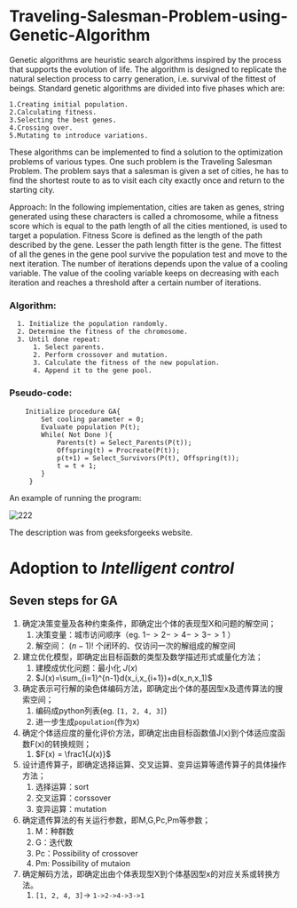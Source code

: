 # Traveling-Salesman-Problem-using-Genetic-Algorithm
Genetic algorithms are heuristic search algorithms inspired by the process that supports the evolution of life. The algorithm is designed to replicate the natural selection process to carry generation, i.e. survival of the fittest of beings. Standard genetic algorithms are divided into five phases which are: 
 

    1.Creating initial population.
    2.Calculating fitness.
    3.Selecting the best genes.
    4.Crossing over.
    5.Mutating to introduce variations.

These algorithms can be implemented to find a solution to the optimization problems of various types. One such problem is the Traveling Salesman Problem. The problem says that a salesman is given a set of cities, he has to find the shortest route to as to visit each city exactly once and return to the starting city. 

Approach: In the following implementation, cities are taken as genes, string generated using these characters is called a chromosome, while a fitness score which is equal to the path length of all the cities mentioned, is used to target a population.
Fitness Score is defined as the length of the path described by the gene. Lesser the path length fitter is the gene. The fittest of all the genes in the gene pool survive the population test and move to the next iteration. The number of iterations depends upon the value of a cooling variable. The value of the cooling variable keeps on decreasing with each iteration and reaches a threshold after a certain number of iterations.

### Algorithm: 
 

      1. Initialize the population randomly.
      2. Determine the fitness of the chromosome.
      3. Until done repeat:
          1. Select parents.
          2. Perform crossover and mutation.
          3. Calculate the fitness of the new population.
          4. Append it to the gene pool.


### Pseudo-code: 
 
        Initialize procedure GA{
            Set cooling parameter = 0;
            Evaluate population P(t);
            While( Not Done ){
                Parents(t) = Select_Parents(P(t));
                Offspring(t) = Procreate(P(t));
                p(t+1) = Select_Survivors(P(t), Offspring(t));
                t = t + 1; 
            }
         }
         

An example of running the program:


![222](https://user-images.githubusercontent.com/45950266/153172517-3a157d43-1521-4b81-afc1-6bf7cc53ff4f.png)

         
The description was from geeksforgeeks website.

# Adoption to *Intelligent control*
## Seven steps for GA
1. 确定决策变量及各种约束条件，即确定出个体的表现型X和问题的解空间；
   1. 决策变量：城市访问顺序（eg. $1->2->4->3->1$ ）
   2. 解空间： $(n-1)!$ 个闭环的、仅访问一次的解组成的解空间
2. 建立优化模型，即确定出目标函数的类型及数学描述形式或量化方法；
   1. 建模成优化问题：最小化 $J(x)$
   2. $J(x)=\sum_{i=1}^{n-1}d(x_i,x_{i+1})+d(x_n,x_1)$
3. 确定表示可行解的染色体编码方法，即确定出个体的基因型x及遗传算法的搜索空间；
   1. 编码成python列表(eg. `[1, 2, 4, 3]`)
   2. 进一步生成`population`(作为x)
4. 确定个体适应度的量化评价方法，即确定出由目标函数值J(x)到个体适应度函数F(x)的转换规则；
   1. $F(x) = \frac1{J(x)}$
5. 设计遗传算子，即确定选择运算、交叉运算、变异运算等遗传算子的具体操作方法；
   1. 选择运算：sort
   2. 交叉运算：corssover
   3. 变异运算：mutation
6. 确定遗传算法的有关运行参数，即M,G,Pc,Pm等参数；
   1. M：种群数
   2. G：迭代数
   3. Pc：Possibility of crossover
   4. Pm: Possibility of mutaion
7. 确定解码方法，即确定出由个体表现型X到个体基因型x的对应关系或转换方法。
   1. `[1, 2, 4, 3]`-> `1->2->4->3->1`